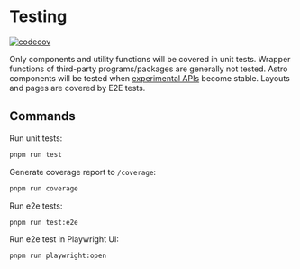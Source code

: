 # Testing

[![codecov](https://codecov.io/gh/TheJiahao/TheJiahao.github.io/graph/badge.svg?token=M48R27ULMT)](https://codecov.io/gh/TheJiahao/TheJiahao.github.io)

Only components and utility functions will be covered in unit tests.
Wrapper functions of third-party programs/packages are generally not tested.
Astro components will be tested when [experimental APIs](https://docs.astro.build/en/reference/container-reference/) become stable.
Layouts and pages are covered by E2E tests.

## Commands

Run unit tests:

```sh
pnpm run test
```

Generate coverage report to `/coverage`:

```sh
pnpm run coverage
```

Run e2e tests:

```sh
pnpm run test:e2e
```

Run e2e test in Playwright UI:

```sh
pnpm run playwright:open
```
